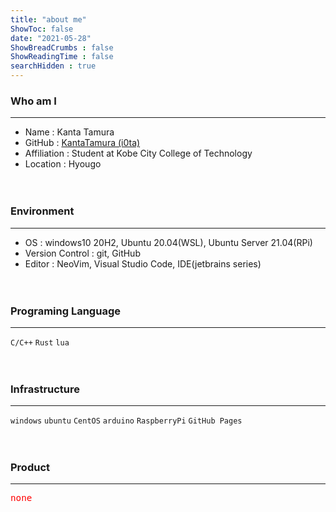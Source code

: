 ```yaml
---
title: "about me"
ShowToc: false
date: "2021-05-28"
ShowBreadCrumbs : false
ShowReadingTime : false
searchHidden : true
---
```


### Who am I
- - -
- Name : Kanta Tamura
- GitHub : [KantaTamura (i0ta)](https://github.com/KantaTamura)
- Affiliation : Student at Kobe City College of Technology
- Location : Hyougo
<br /><br /><br />

### Environment
- - -
- OS : windows10 20H2, Ubuntu 20.04(WSL), Ubuntu Server 21.04(RPi)
- Version Control : git, GitHub
- Editor : NeoVim, Visual Studio Code, IDE(jetbrains series)
<br /><br /><br />

### Programing Language
- - -
`C/C++` `Rust` `lua`
<br /><br /><br />

### Infrastructure
- - -
`windows` `ubuntu` `CentOS` `arduino` `RaspberryPi` `GitHub Pages`
<br /><br /><br />

### Product
- - -
<span style="font-size: 120%; color: red;">`none`</span>
<br /><br /><br />
